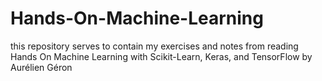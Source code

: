 # Hands-On-Machine-Learning
 this repository serves to contain my exercises and notes from reading Hands On Machine Learning with Scikit-Learn, Keras, and TensorFlow by Aurélien Géron  
